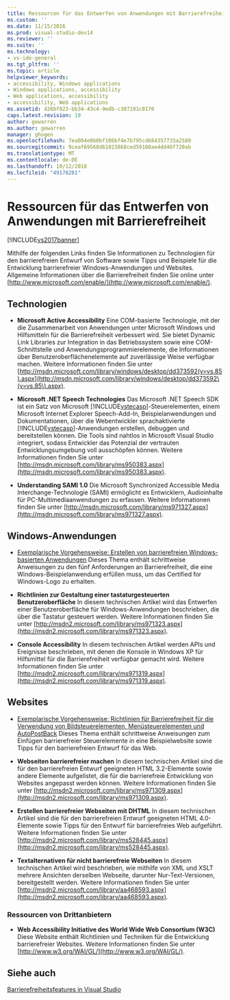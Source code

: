 ```yaml
---
title: Ressourcen für das Entwerfen von Anwendungen mit Barrierefreiheit | Microsoft-Dokumentation
ms.custom: ''
ms.date: 11/15/2016
ms.prod: visual-studio-dev14
ms.reviewer: ''
ms.suite: ''
ms.technology:
- vs-ide-general
ms.tgt_pltfrm: ''
ms.topic: article
helpviewer_keywords:
- accessibility, Windows applications
- Windows applications, accessibility
- Web applications, accessibility
- accessibility, Web applications
ms.assetid: 426bf023-bb34-43c4-9edb-c307191c8170
caps.latest.revision: 19
author: gewarren
ms.author: gewarren
manager: ghogen
ms.openlocfilehash: 7ea004e0b0bf106bf4e7b795cd684357733a2589
ms.sourcegitcommit: 9ceaf69568d61023868ced59108ae4dd46f720ab
ms.translationtype: MT
ms.contentlocale: de-DE
ms.lasthandoff: 10/12/2018
ms.locfileid: "49178281"
---
```

# <a name="resources-for-designing-accessible-applications"></a>Ressourcen für das Entwerfen von Anwendungen mit Barrierefreiheit
[!INCLUDE[vs2017banner](../../includes/vs2017banner.md)]

  
Mithilfe der folgenden Links finden Sie Informationen zu Technologien für den barrierefreien Entwurf von Software sowie Tipps und Beispiele für die Entwicklung barrierefreier Windows-Anwendungen und Websites. Allgemeine Informationen über die Barrierefreiheit finden Sie online unter [http://www.microsoft.com/enable/](http://www.microsoft.com/enable/).  
  
## <a name="technologies"></a>Technologien  
  
-   **Microsoft Active Accessibility** Eine COM-basierte Technologie, mit der die Zusammenarbeit von Anwendungen unter Microsoft Windows und Hilfsmitteln für die Barrierefreiheit verbessert wird. Sie bietet Dynamic Link Libraries zur Integration in das Betriebssystem sowie eine COM-Schnittstelle und Anwendungsprogrammierelemente, die Informationen über Benutzeroberflächenelemente auf zuverlässige Weise verfügbar machen. Weitere Informationen finden Sie unter [http://msdn.microsoft.com/library/windows/desktop/dd373592(v=vs.85).aspx](http://msdn.microsoft.com/library/windows/desktop/dd373592\(v=vs.85\).aspx).  
  
-   **Microsoft .NET Speech Technologies** Das Microsoft .NET Speech SDK ist ein Satz von Microsoft [!INCLUDE[vstecasp](../../includes/vstecasp-md.md)]-Steuerelementen, einem Microsoft Internet Explorer Speech-Add-In, Beispielanwendungen und Dokumentationen, über die Webentwickler sprachaktivierte [!INCLUDE[vstecasp](../../includes/vstecasp-md.md)]-Anwendungen erstellen, debuggen und bereitstellen können. Die Tools sind nahtlos in Microsoft Visual Studio integriert, sodass Entwickler das Potenzial der vertrauten Entwicklungsumgebung voll ausschöpfen können. Weitere Informationen finden Sie unter [http://msdn.microsoft.com/library/ms950383.aspx](http://msdn.microsoft.com/library/ms950383.aspx).  
  
-   **Understanding SAMI 1.0** Die Microsoft Synchronized Accessible Media Interchange-Technologie (SAMI) ermöglicht es Entwicklern, Audioinhalte für PC-Multimediaanwendungen zu erfassen. Weitere Informationen finden Sie unter [http://msdn.microsoft.com/library/ms971327.aspx](http://msdn.microsoft.com/library/ms971327.aspx).  
  
## <a name="windows-applications"></a>Windows-Anwendungen  
  
-   [Exemplarische Vorgehensweise: Erstellen von barrierefreien Windows-basierten Anwendungen](http://msdn.microsoft.com/library/654c7f2f-1586-480b-9f12-9d9b8f5cc32b) Dieses Thema enthält schrittweise Anweisungen zu den fünf Anforderungen an Barrierefreiheit, die eine Windows-Beispielanwendung erfüllen muss, um das Certified for Windows-Logo zu erhalten.  
  
-   **Richtlinien zur Gestaltung einer tastaturgesteuerten Benutzeroberfläche** In diesem technischen Artikel wird das Entwerfen einer Benutzeroberfläche für Windows-Anwendungen beschrieben, die über die Tastatur gesteuert werden. Weitere Informationen finden Sie unter [http://msdn2.microsoft.com/library/ms971323.aspx](http://msdn2.microsoft.com/library/ms971323.aspx).  
  
-   **Console Accessibility** In diesem technischen Artikel werden APIs und Ereignisse beschrieben, mit denen die Konsole in Windows XP für Hilfsmittel für die Barrierefreiheit verfügbar gemacht wird. Weitere Informationen finden Sie unter [http://msdn2.microsoft.com/library/ms971319.aspx](http://msdn2.microsoft.com/library/ms971319.aspx).  
  
## <a name="web-sites"></a>Websites  
  
-   [Exemplarische Vorgehensweise: Richtlinien für Barrierefreiheit für die Verwendung von Bildsteuerelementen, Menüsteuerelementen und AutoPostBack](http://msdn.microsoft.com/library/ff7b5021-48b3-46bf-921f-9fe1e0e32202) Dieses Thema enthält schrittweise Anweisungen zum Einfügen barrierefreier Steuerelemente in eine Beispielwebsite sowie Tipps für den barrierefreien Entwurf für das Web.  
  
-   **Webseiten barrierefreier machen** In diesem technischen Artikel sind die für den barrierefreien Entwurf geeigneten HTML 3.2-Elemente sowie andere Elemente aufgelistet, die für die barrierefreie Entwicklung von Websites angepasst werden können. Weitere Informationen finden Sie unter [http://msdn2.microsoft.com/library/ms971309.aspx](http://msdn2.microsoft.com/library/ms971309.aspx).  
  
-   **Erstellen barrierefreier Webseiten mit DHTML** In diesem technischen Artikel sind die für den barrierefreien Entwurf geeigneten HTML 4.0-Elemente sowie Tipps für den Entwurf für barrierefreies Web aufgeführt. Weitere Informationen finden Sie unter [http://msdn2.microsoft.com/library/ms528445.aspx](http://msdn2.microsoft.com/library/ms528445.aspx).  
  
-   **Textalternativen für nicht barrierefreie Webseiten** In diesem technischen Artikel wird beschrieben, wie mithilfe von XML und XSLT mehrere Ansichten derselben Webseite, darunter Nur-Text-Versionen, bereitgestellt werden. Weitere Informationen finden Sie unter [http://msdn2.microsoft.com/library/aa468593.aspx](http://msdn2.microsoft.com/library/aa468593.aspx).  
  
### <a name="third-party-resources"></a>Ressourcen von Drittanbietern  
  
-   **Web Accessibility Initiative des World Wide Web Consortium (W3C)** Diese Website enthält Richtlinien und Techniken für die Entwicklung barrierefreier Websites. Weitere Informationen finden Sie unter [http://www.w3.org/WAI/GL/](http://www.w3.org/WAI/GL/).  
  
## <a name="see-also"></a>Siehe auch  
 [Barrierefreiheitsfeatures in Visual Studio](../../ide/reference/accessibility-features-of-visual-studio.md)



